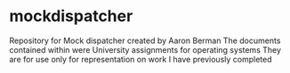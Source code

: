 # mockdispatcher
Repository for Mock dispatcher created by Aaron Berman 
The documents contained within were University assignments for operating systems
They are for use only for representation on work I have previously completed
 
